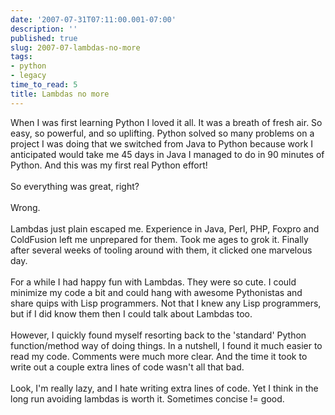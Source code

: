 ```yaml
---
date: '2007-07-31T07:11:00.001-07:00'
description: ''
published: true
slug: 2007-07-lambdas-no-more
tags:
- python
- legacy
time_to_read: 5
title: Lambdas no more
---
```


When I was first learning Python I loved it all.  It was a breath of fresh air.  So easy, so powerful, and so uplifting.  Python solved so many problems on a project I was doing that we switched from Java to Python because work I anticipated would take me 45 days in Java I managed to do in 90 minutes of Python.  And this was my first real Python effort!<br /><br />So everything was great, right?<br /><br />Wrong.<br /><br />Lambdas just plain escaped me.  Experience in Java, Perl, PHP, Foxpro and ColdFusion left me unprepared for them.  Took me ages to grok it.  Finally after several weeks of tooling around with them, it clicked one marvelous day.<br /><br />For a while I had happy fun with Lambdas.  They were so cute.  I could minimize my code a bit and could hang with awesome Pythonistas and share quips with Lisp programmers.  Not that I knew any Lisp programmers, but if I did know them then I could talk about Lambdas too.<br /><br />However, I quickly found myself resorting back to the 'standard' Python function/method way of doing things.  In a nutshell, I found it much easier to read my code.  Comments were much more clear.  And the time it took to write out a couple extra lines of code wasn't all that bad.<br /><br />Look, I'm really lazy, and I hate writing extra lines of code.  Yet I think in the long run avoiding lambdas is worth it.  Sometimes concise != good.